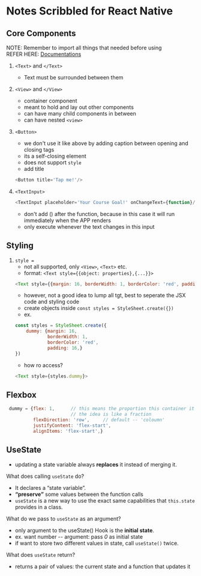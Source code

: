 # Notes Scribbled for React Native

## Core Components

NOTE: Remember to import all things that needed before using <br>
REFER HERE: [Documentations](https://reactnative.dev/docs/components-and-apis)

1. `<Text>` and `</Text>`
    - Text must be surrounded between them

2. `<View>` and `</View>`
    - container component
    - meant to hold and lay out other components
    - can have many child components in between
    - can have nested `<view>`

3. `<Button>`
    - we don't use it like above by adding caption between opening and closing tags
    - its a self-closing element
    - does not support `style`
    - add title
    ```js
    <Button title='Tap me!'/>
    ```

4. `<TextInput>`
    ```js
    <TextInput placeholder='Your Course Goal!' onChangeText={function}/>
    ```
    - don't add () after the function, because in this case it will run immediately when the APP renders
    - only execute whenever the text changes in this input


## Styling

1. `style =`
    - not all supported, only `<View>`, `<Text>` etc.
    - format: `<Text style={{object: properties},{...}}>`
    ```js
    <Text style={{margin: 16, borderWidth: 1, borderColor: 'red', padding: 16}}>
    ```
    - however, not a good idea to lump all tgt, best to seperate the JSX code and styling code
    - create objects inside `const styles = StyleSheet.create({})`
    - ex.
    ```js
    const styles = StyleSheet.create({
        dummy: {margin: 16, 
                borderWidth: 1, 
                borderColor: 'red', 
                padding: 16,}
    })
    ```
    - how ro access?
    ```js
    <Text style={styles.dummy}>
    ```

## Flexbox
```js
 dummy = {flex: 1,      // this means the proportion this container it will takes
                        // the idea is like a fraction
          flexDirection: 'row',     // default -- 'coloumn'
          justifyContent: 'flex-start',
          alignItems: 'flex-start',}
```

## UseState
- updating a state variable always **replaces** it instead of merging it.

What does calling `useState` do?
- It declares a “state variable”.
- **“preserve”** some values between the function calls
- `useState` is a new way to use the exact same capabilities that `this.state` provides in a class.

What do we pass to `useState` as an argument?
- only argument to the useState() Hook is the **initial state**.
- ex. want number -- argument: pass _0_ as initial state
- if want to store two different values in state, call `useState()` twice.

What does `useState` return?
- returns a pair of values: the current state and a function that updates it




